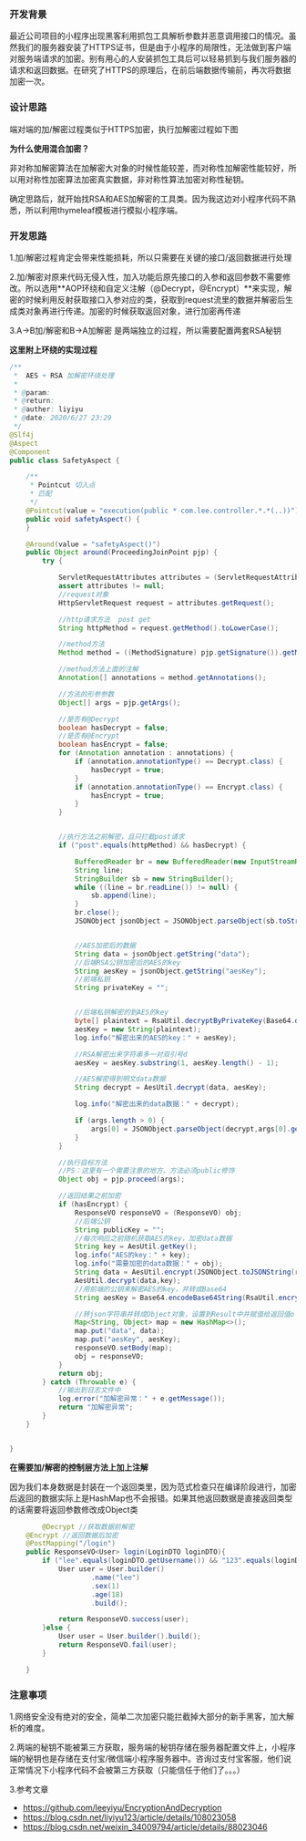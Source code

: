 ### 开发背景

最近公司项目的小程序出现黑客利用抓包工具解析参数并恶意调用接口的情况。虽然我们的服务器安装了HTTPS证书，但是由于小程序的局限性，无法做到客户端对服务端请求的加密。别有用心的人安装抓包工具后可以轻易抓到与我们服务器的请求和返回数据。在研究了HTTPS的原理后，在前后端数据传输前，再次将数据加密一次。

### 设计思路

端对端的加/解密过程类似于HTTPS加密，执行加解密过程如下图

**为什么使用混合加密？**

非对称加解密算法在加解密大对象的时候性能较差，而对称性加解密性能较好，所以用对称性加密算法加密真实数据，非对称性算法加密对称性秘钥。

确定思路后，就开始找RSA和AES加解密的工具类。因为我这边对小程序代码不熟悉，所以利用thymeleaf模板进行模拟小程序端。



### 开发思路

1.加/解密过程肯定会带来性能损耗，所以只需要在关键的接口/返回数据进行处理

2.加/解密对原来代码无侵入性，加入功能后原先接口的入参和返回参数不需要修改。所以选用**AOP环绕和自定义注解（@Decrypt，@Encrypt）**来实现，解密的时候利用反射获取接口入参对应的类，获取到request流里的数据并解密后生成类对象再进行传递。加密的时候获取返回对象，进行加密再传递

3.A->B加/解密和B->A加解密 是两端独立的过程，所以需要配置两套RSA秘钥

**这里附上环绕的实现过程**

```java
/**
 *  AES + RSA 加解密环绕处理
 *
 * @param:
 * @return:
 * @auther: liyiyu
 * @date: 2020/6/27 23:29
 */
@Slf4j
@Aspect
@Component
public class SafetyAspect {

    /**
     * Pointcut 切入点
     * 匹配
     */
    @Pointcut(value = "execution(public * com.lee.controller.*.*(..))")
    public void safetyAspect() {
    }

    @Around(value = "safetyAspect()")
    public Object around(ProceedingJoinPoint pjp) {
        try {

            ServletRequestAttributes attributes = (ServletRequestAttributes) RequestContextHolder.getRequestAttributes();
            assert attributes != null;
            //request对象
            HttpServletRequest request = attributes.getRequest();

            //http请求方法  post get
            String httpMethod = request.getMethod().toLowerCase();

            //method方法
            Method method = ((MethodSignature) pjp.getSignature()).getMethod();

            //method方法上面的注解
            Annotation[] annotations = method.getAnnotations();

            //方法的形参参数
            Object[] args = pjp.getArgs();

            //是否有@Decrypt
            boolean hasDecrypt = false;
            //是否有@Encrypt
            boolean hasEncrypt = false;
            for (Annotation annotation : annotations) {
                if (annotation.annotationType() == Decrypt.class) {
                    hasDecrypt = true;
                }
                if (annotation.annotationType() == Encrypt.class) {
                    hasEncrypt = true;
                }
            }


            //执行方法之前解密，且只拦截post请求
            if ("post".equals(httpMethod) && hasDecrypt) {

                BufferedReader br = new BufferedReader(new InputStreamReader(request.getInputStream(), "UTF-8"));
                String line;
                StringBuilder sb = new StringBuilder();
                while ((line = br.readLine()) != null) {
                    sb.append(line);
                }
                br.close();
                JSONObject jsonObject = JSONObject.parseObject(sb.toString());


                //AES加密后的数据
                String data = jsonObject.getString("data");
                //后端RSA公钥加密后的AES的key
                String aesKey = jsonObject.getString("aesKey");
                //前端私钥
                String privateKey = "";


                //后端私钥解密的到AES的key
                byte[] plaintext = RsaUtil.decryptByPrivateKey(Base64.decodeBase64(aesKey), privateKey);
                aesKey = new String(plaintext);
                log.info("解密出来的AES的key：" + aesKey);

                //RSA解密出来字符串多一对双引号d
                aesKey = aesKey.substring(1, aesKey.length() - 1);

                //AES解密得到明文data数据
                String decrypt = AesUtil.decrypt(data, aesKey);

                log.info("解密出来的data数据：" + decrypt);

                if (args.length > 0) {
                    args[0] = JSONObject.parseObject(decrypt,args[0].getClass());
                }
            }

            //执行目标方法
            //PS：这里有一个需要注意的地方，方法必须public修饰
            Object obj = pjp.proceed(args);

            //返回结果之前加密
            if (hasEncrypt) {
                ResponseVO responseVO = (ResponseVO) obj;
                //后端公钥
                String publicKey = "";
                //每次响应之前随机获取AES的key，加密data数据
                String key = AesUtil.getKey();
                log.info("AES的key：" + key);
                log.info("需要加密的data数据：" + obj);
                String data = AesUtil.encrypt(JSONObject.toJSONString(responseVO.getBody()), key);
                AesUtil.decrypt(data,key);
                //用前端的公钥来解密AES的key，并转成Base64
                String aesKey = Base64.encodeBase64String(RsaUtil.encryptByPublicKey(key.getBytes(), publicKey));

                //转json字符串并转成Object对象，设置到Result中并赋值给返回值o
                Map<String, Object> map = new HashMap<>();
                map.put("data", data);
                map.put("aesKey", aesKey);
                responseVO.setBody(map);
                obj = responseVO;
            }
            return obj;
        } catch (Throwable e) {
            //输出到日志文件中
            log.error("加解密异常：" + e.getMessage());
            return "加解密异常";
        }
    }


}
```

**在需要加/解密的控制层方法上加上注解**

因为我们本身数据是封装在一个返回类里，因为范式检查只在编译阶段进行，加密后返回的数据实际上是HashMap也不会报错。如果其他返回数据是直接返回类型的话需要将返回参数修改成Object类

```java
		@Decrypt //获取数据前解密
    @Encrypt //返回数据后加密
    @PostMapping("/login")
    public ResponseVO<User> login(LoginDTO loginDTO){
        if ("lee".equals(loginDTO.getUsername()) && "123".equals(loginDTO.getPassword())){
            User user = User.builder()
                    .name("lee")
                    .sex(1)
                    .age(18)
                    .build();

            return ResponseVO.success(user);
        }else {
            User user = User.builder().build();
            return ResponseVO.fail(user);
        }

    }
```



### 注意事项

1.网络安全没有绝对的安全，简单二次加密只能拦截掉大部分的新手黑客，加大解析的难度。

2.两端的秘钥不能被第三方获取，服务端的秘钥存储在服务器配置文件上，小程序端的秘钥也是存储在支付宝/微信端小程序服务器中。咨询过支付宝客服，他们说正常情况下小程序代码不会被第三方获取（只能信任于他们了。。。）

3.参考文章
 * https://github.com/leeyiyu/EncryptionAndDecryption
 * https://blog.csdn.net/liyiyu123/article/details/108023058
 * https://blog.csdn.net/weixin_34009794/article/details/88023046



